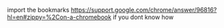 import the bookmarks 
https://support.google.com/chrome/answer/96816?hl=en#zippy=%2Con-a-chromebook
if you dont know how
